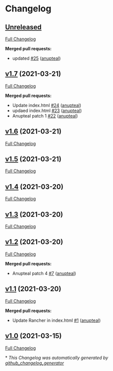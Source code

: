 # Changelog

## [Unreleased](https://github.com/anupteal/nginxrepo/tree/HEAD)

[Full Changelog](https://github.com/anupteal/nginxrepo/compare/v1.7...HEAD)

**Merged pull requests:**

- updated [\#25](https://github.com/anupteal/nginxrepo/pull/25) ([anupteal](https://github.com/anupteal))

## [v1.7](https://github.com/anupteal/nginxrepo/tree/v1.7) (2021-03-21)

[Full Changelog](https://github.com/anupteal/nginxrepo/compare/v1.6...v1.7)

**Merged pull requests:**

- Update index.html [\#24](https://github.com/anupteal/nginxrepo/pull/24) ([anupteal](https://github.com/anupteal))
- updaed index.html [\#23](https://github.com/anupteal/nginxrepo/pull/23) ([anupteal](https://github.com/anupteal))
- Anupteal patch 1 [\#22](https://github.com/anupteal/nginxrepo/pull/22) ([anupteal](https://github.com/anupteal))

## [v1.6](https://github.com/anupteal/nginxrepo/tree/v1.6) (2021-03-21)

[Full Changelog](https://github.com/anupteal/nginxrepo/compare/v1.5...v1.6)

## [v1.5](https://github.com/anupteal/nginxrepo/tree/v1.5) (2021-03-21)

[Full Changelog](https://github.com/anupteal/nginxrepo/compare/v1.4...v1.5)

## [v1.4](https://github.com/anupteal/nginxrepo/tree/v1.4) (2021-03-20)

[Full Changelog](https://github.com/anupteal/nginxrepo/compare/v1.3...v1.4)

## [v1.3](https://github.com/anupteal/nginxrepo/tree/v1.3) (2021-03-20)

[Full Changelog](https://github.com/anupteal/nginxrepo/compare/v1.2...v1.3)

## [v1.2](https://github.com/anupteal/nginxrepo/tree/v1.2) (2021-03-20)

[Full Changelog](https://github.com/anupteal/nginxrepo/compare/v1.1...v1.2)

**Merged pull requests:**

- Anupteal patch 4 [\#7](https://github.com/anupteal/nginxrepo/pull/7) ([anupteal](https://github.com/anupteal))

## [v1.1](https://github.com/anupteal/nginxrepo/tree/v1.1) (2021-03-20)

[Full Changelog](https://github.com/anupteal/nginxrepo/compare/v1.0...v1.1)

**Merged pull requests:**

- Update Rancher in index.html [\#1](https://github.com/anupteal/nginxrepo/pull/1) ([anupteal](https://github.com/anupteal))

## [v1.0](https://github.com/anupteal/nginxrepo/tree/v1.0) (2021-03-15)

[Full Changelog](https://github.com/anupteal/nginxrepo/compare/313a09bd89479e3f76f76418b5db0cb3836c228c...v1.0)



\* *This Changelog was automatically generated by [github_changelog_generator](https://github.com/github-changelog-generator/github-changelog-generator)*
